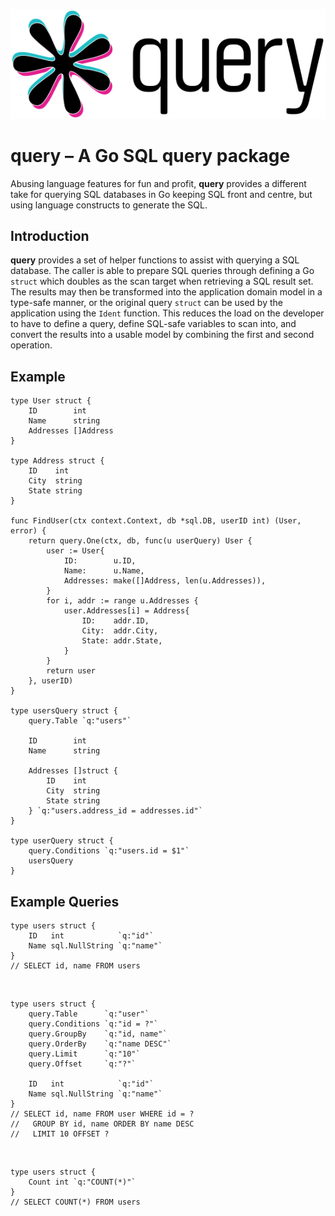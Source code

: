 ![query](logo.svg)

# **query** – A Go SQL query package

Abusing language features for fun and profit, **query** provides a different take for querying SQL databases in Go keeping SQL front and centre, but using language constructs to generate the SQL.

## Introduction

**query** provides a set of helper functions to assist with querying a SQL database. The caller is able to prepare SQL queries through defining a Go `struct` which doubles as the scan target when retrieving a SQL result set. The results may then be transformed into the application domain model in a type-safe manner, or the original query `struct` can be used by the application using the `Ident` function. This reduces the load on the developer to have to define a query, define SQL-safe variables to scan into, and convert the results into a usable model by combining the first and second operation.

## Example

    type User struct {
        ID        int
        Name      string
        Addresses []Address
    }

    type Address struct {
        ID    int
        City  string
        State string
    }

    func FindUser(ctx context.Context, db *sql.DB, userID int) (User, error) {
        return query.One(ctx, db, func(u userQuery) User {
            user := User{
                ID:        u.ID,
                Name:      u.Name,
                Addresses: make([]Address, len(u.Addresses)),
            }
            for i, addr := range u.Addresses {
                user.Addresses[i] = Address{
                    ID:    addr.ID,
                    City:  addr.City,
                    State: addr.State,
                }
            }
            return user
        }, userID)
    }

    type usersQuery struct {
        query.Table `q:"users"`

        ID        int
        Name      string

        Addresses []struct {
            ID    int
            City  string
            State string
        } `q:"users.address_id = addresses.id"`
    }

    type userQuery struct {
        query.Conditions `q:"users.id = $1"`
        usersQuery
    }

## Example Queries

    type users struct {
        ID   int            `q:"id"`
        Name sql.NullString `q:"name"`
    }
    // SELECT id, name FROM users

&nbsp;

    type users struct {
        query.Table      `q:"user"`
        query.Conditions `q:"id = ?"`
        query.GroupBy    `q:"id, name"`
        query.OrderBy    `q:"name DESC"`
        query.Limit      `q:"10"`
        query.Offset     `q:"?"`

        ID   int            `q:"id"`
        Name sql.NullString `q:"name"`
    }
    // SELECT id, name FROM user WHERE id = ?
    //   GROUP BY id, name ORDER BY name DESC
    //   LIMIT 10 OFFSET ?

&nbsp;

    type users struct {
        Count int `q:"COUNT(*)"`
    }
    // SELECT COUNT(*) FROM users
